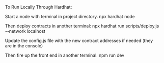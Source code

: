 To Run Locally Through Hardhat:

Start a node with terminal in project directory.
npx hardhat node

Then deploy contracts in another terminal:
npx hardhat run scripts/deploy.js --network localhost

Update the config.js file with the new contract addresses if needed (they are in the console)

Then fire up the front end in another terminal:
npm run dev
